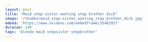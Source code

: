 ```yaml
---
layout: post
title: "Maid step-sister wanting step brother dick"
image: '/thumbs/maid_step-sister_wanting_step_brother_dick.jpg'
embed: 'https://www.xvideos.com/embedframe/35462927'
duracao: 240
tags: 'blonde maid stepsister stepbrother'
---
```

